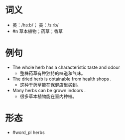 # 词义
- 英：/hɜːb/； 美：/ɜːrb/
- #n 草本植物；药草；香草
# 例句
- The whole herb has a characteristic taste and odour
	- 整株药草有种独特的味道和气味。
- The dried herb is obtainable from health shops .
	- 这种干药草能在保健店里买到。
- Many herbs can be grown indoors .
	- 很多草本植物能在室内种植。
# 形态
- #word_pl herbs

